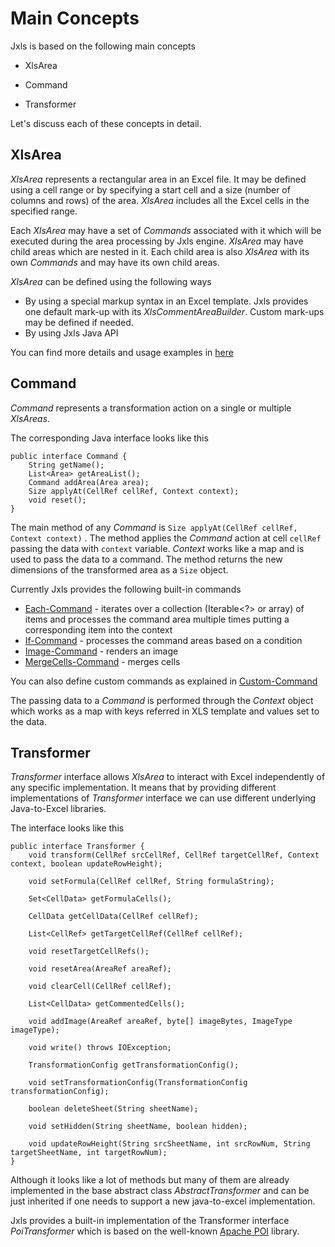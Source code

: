 Main Concepts
=============

Jxls is based on the following main concepts

* XlsArea

* Command

* Transformer

Let's discuss each of these concepts in detail.

XlsArea
-------

*XlsArea* represents a rectangular area in an Excel file. It may be defined using a cell range or by specifying a start cell and
a size (number of columns and rows) of the area. *XlsArea* includes all the Excel cells in the specified range.

Each *XlsArea* may have a set of *Commands* associated with it which will be executed during the area processing by Jxls engine.
*XlsArea* may have child areas which are nested in it. Each child area is also *XlsArea* with its own *Commands* and may have its own child areas.

*XlsArea* can be defined using the following ways

* By using a special markup syntax in an Excel template. Jxls provides one default mark-up with its *XlsCommentAreaBuilder*. Custom mark-ups may be defined if needed.
* By using Jxls Java API

You can find more details and usage examples in [here](xls_area.html)

Command
-------
*Command* represents a transformation action on a single or multiple *XlsAreas*.

The corresponding Java interface looks like this

    public interface Command {
        String getName();
        List<Area> getAreaList();
        Command addArea(Area area);
        Size applyAt(CellRef cellRef, Context context);
        void reset();
    }

The main method of any *Command* is `Size applyAt(CellRef cellRef, Context context)` . The method applies the *Command* action
at cell `cellRef` passing the data with `context` variable. *Context* works like a map and is used to pass the data to a command.
The method returns the new dimensions of the transformed area as a `Size` object.

Currently Jxls provides the following built-in commands

* [Each-Command](each_command.html) - iterates over a collection (Iterable<?> or array) of items and processes the command area multiple times putting a corresponding item into the context
* [If-Command](if_command.html) - processes the command areas based on a condition
* [Image-Command](image_command.html) - renders an image
* [MergeCells-Command](merge_cells_command.html) - merges cells


You can also define custom commands as explained in [Custom-Command](custom_command.html)

The passing data to a *Command* is performed through the *Context* object which works as a map with keys referred in XLS template and values set to the data.

Transformer
-----------
*Transformer* interface allows *XlsArea* to interact with Excel independently of any specific implementation.
It means that by providing different implementations of *Transformer* interface we can use different underlying Java-to-Excel libraries.

The interface looks like this

    public interface Transformer {
        void transform(CellRef srcCellRef, CellRef targetCellRef, Context context, boolean updateRowHeight);

        void setFormula(CellRef cellRef, String formulaString);

        Set<CellData> getFormulaCells();

        CellData getCellData(CellRef cellRef);

        List<CellRef> getTargetCellRef(CellRef cellRef);

        void resetTargetCellRefs();

        void resetArea(AreaRef areaRef);

        void clearCell(CellRef cellRef);

        List<CellData> getCommentedCells();

        void addImage(AreaRef areaRef, byte[] imageBytes, ImageType imageType);

        void write() throws IOException;

        TransformationConfig getTransformationConfig();

        void setTransformationConfig(TransformationConfig transformationConfig);

        boolean deleteSheet(String sheetName);

        void setHidden(String sheetName, boolean hidden);

        void updateRowHeight(String srcSheetName, int srcRowNum, String targetSheetName, int targetRowNum);
    }

Although it looks like a lot of methods but many of them are already implemented in the base abstract class *AbstractTransformer*
and can be just inherited if one needs to support a new java-to-excel implementation.

Jxls provides a built-in implementation of the Transformer interface *PoiTransformer* which is based on the well-known [Apache POI](https://poi.apache.org/) library.

